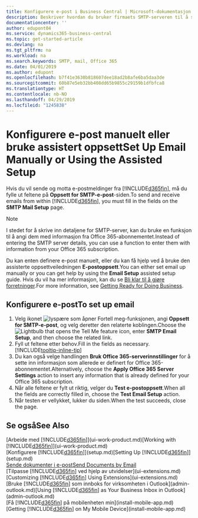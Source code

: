 ```yaml
---
title: Konfigurere e-post i Business Central | Microsoft-dokumentasjon
description: Beskriver hvordan du bruker firmaets SMTP-serveren til å sende og motta e-postmeldinger i Business Central, eller alternativt hvordan du bruker innstillingene for e-postserver som ble opprettet med Office 365-abonnementet.
documentationcenter: ''
author: edupont04
ms.service: dynamics365-business-central
ms.topic: get-started-article
ms.devlang: na
ms.tgt_pltfrm: na
ms.workload: na
ms.search.keywords: SMTP, mail, Office 365
ms.date: 04/01/2019
ms.author: edupont
ms.openlocfilehash: b7f41e3630b818607dee18ad2b8afe6ba5daa3de
ms.sourcegitcommit: 60b87e5eb32bb408dd65b9855c29159b1dfbfca8
ms.translationtype: HT
ms.contentlocale: nb-NO
ms.lasthandoff: 04/29/2019
ms.locfileid: "1245838"
---
```

# <a name="set-up-email-manually-or-using-the-assisted-setup"></a><span data-ttu-id="86827-103">Konfigurere e-post manuelt eller bruke assistert oppsett</span><span class="sxs-lookup"><span data-stu-id="86827-103">Set Up Email Manually or Using the Assisted Setup</span></span>
<span data-ttu-id="86827-104">Hvis du vil sende og motta e-postmeldinger fra [!INCLUDE[d365fin](includes/d365fin_md.md)], må du fylle ut feltene på **Oppsett for SMTP-e-post**-siden.</span><span class="sxs-lookup"><span data-stu-id="86827-104">To send and receive emails from within [!INCLUDE[d365fin](includes/d365fin_md.md)], you must fill in the fields on the **SMTP Mail Setup** page.</span></span>

> [!NOTE]  
>   <span data-ttu-id="86827-105">I stedet for å skrive inn detaljene for SMTP-server, kan du bruke en funksjon til å angi dem med informasjon fra Office 365-abonnementet.</span><span class="sxs-lookup"><span data-stu-id="86827-105">Instead of entering the SMTP server details, you can use a function to enter them with information from your Office 365 subscription.</span></span>

<span data-ttu-id="86827-106">Du kan enten definere e-post manuelt, eller du kan få hjelp ved å bruke den assisterte oppsettveiledningen **E-postoppsett**.</span><span class="sxs-lookup"><span data-stu-id="86827-106">You can either set email up manually or you can get help by using the **Email Setup** assisted setup guide.</span></span> <span data-ttu-id="86827-107">Hvis du vil ha mer informasjon, kan du se [Bli klar til å gjøre forretninger](ui-get-ready-business.md).</span><span class="sxs-lookup"><span data-stu-id="86827-107">For more information, see [Getting Ready for Doing Business](ui-get-ready-business.md).</span></span>  

## <a name="to-set-up-email"></a><span data-ttu-id="86827-108">Konfigurere e-post</span><span class="sxs-lookup"><span data-stu-id="86827-108">To set up email</span></span>
1. <span data-ttu-id="86827-109">Velg ikonet ![lyspære som åpner Fortell meg-funksjonen](media/ui-search/search_small.png "Fortell hva du vil gjøre"), angi **Oppsett for SMTP-e-post**, og velg deretter den relaterte koblingen.</span><span class="sxs-lookup"><span data-stu-id="86827-109">Choose the ![Lightbulb that opens the Tell Me feature](media/ui-search/search_small.png "Tell me what you want to do") icon, enter **SMTP Email Setup**, and then choose the related link.</span></span>
2. <span data-ttu-id="86827-110">Fyll ut feltene etter behov.</span><span class="sxs-lookup"><span data-stu-id="86827-110">Fill in the fields as necessary.</span></span> [!INCLUDE[tooltip-inline-tip](includes/tooltip-inline-tip_md.md)]
3. <span data-ttu-id="86827-111">Du kan også velge handlingen **Bruk Office 365-serverinnstillinger** for å sette inn informasjon som allerede er definert for Office 365-abonnementet.</span><span class="sxs-lookup"><span data-stu-id="86827-111">Alternatively, choose the **Apply Office 365 Server Settings** action to insert any information that is already defined for your Office 365 subscription.</span></span>
4. <span data-ttu-id="86827-112">Når alle feltene er fylt ut riktig, velger du **Test e-postoppsett**.</span><span class="sxs-lookup"><span data-stu-id="86827-112">When all the fields are correctly filled in, choose the **Test Email Setup** action.</span></span>
5. <span data-ttu-id="86827-113">Når testen er vellykket, lukker du siden.</span><span class="sxs-lookup"><span data-stu-id="86827-113">When the test succeeds, close the page.</span></span>

## <a name="see-also"></a><span data-ttu-id="86827-114">Se også</span><span class="sxs-lookup"><span data-stu-id="86827-114">See Also</span></span>  
<span data-ttu-id="86827-115">[Arbeide med [!INCLUDE[d365fin](includes/d365fin_md.md)]](ui-work-product.md)</span><span class="sxs-lookup"><span data-stu-id="86827-115">[Working with [!INCLUDE[d365fin](includes/d365fin_md.md)]](ui-work-product.md)</span></span>  
<span data-ttu-id="86827-116">[Konfigurere [!INCLUDE[d365fin](includes/d365fin_md.md)]](setup.md)</span><span class="sxs-lookup"><span data-stu-id="86827-116">[Setting Up [!INCLUDE[d365fin](includes/d365fin_md.md)]](setup.md)</span></span>  
[<span data-ttu-id="86827-117">Sende dokumenter i e-post</span><span class="sxs-lookup"><span data-stu-id="86827-117">Send Documents by Email</span></span>](ui-how-send-documents-email.md)  
<span data-ttu-id="86827-118">[Tilpasse [!INCLUDE[d365fin](includes/d365fin_md.md)] ved hjelp av utvidelser](ui-extensions.md)</span><span class="sxs-lookup"><span data-stu-id="86827-118">[Customizing [!INCLUDE[d365fin](includes/d365fin_md.md)] Using Extensions](ui-extensions.md)</span></span>  
<span data-ttu-id="86827-119">[Bruke [!INCLUDE[d365fin](includes/d365fin_md.md)] som innboks for virksomheten i Outlook](admin-outlook.md)</span><span class="sxs-lookup"><span data-stu-id="86827-119">[Using [!INCLUDE[d365fin](includes/d365fin_md.md)] as Your Business Inbox in Outlook](admin-outlook.md)</span></span>  
<span data-ttu-id="86827-120">[Få [!INCLUDE[d365fin](includes/d365fin_md.md)] på mobilenheten min](install-mobile-app.md)</span><span class="sxs-lookup"><span data-stu-id="86827-120">[Getting [!INCLUDE[d365fin](includes/d365fin_md.md)] on My Mobile Device](install-mobile-app.md)</span></span>

